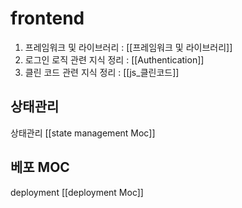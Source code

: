 
# frontend

1. 프레임워크 및 라이브러리 : [[프레임워크 및 라이브러리]]
2. 로그인 로직 관련 지식 정리 : [[Authentication]]
3. 클린 코드 관련 지식 정리 : [[js_클린코드]]

## 상태관리
상태관리 [[state management Moc]]            

## 베포 MOC
deployment      [[deployment Moc]]       